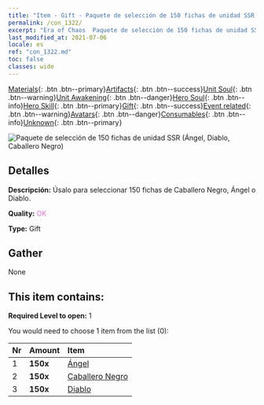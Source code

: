 ```yaml
---
title: "Item - Gift - Paquete de selección de 150 fichas de unidad SSR (Ángel, Diablo, Caballero Negro)"
permalink: /con_1322/
excerpt: "Era of Chaos  Paquete de selección de 150 fichas de unidad SSR (Ángel, Diablo, Caballero Negro)"
last_modified_at: 2021-07-06
locale: es
ref: "con_1322.md"
toc: false
classes: wide
---
```

 [Materials](/ItemsES/){: .btn .btn--primary}[Artifacts](/ItemsES/Artifacts/){: .btn .btn--success}[Unit Soul](/ItemsES/UnitSoul/){: .btn .btn--warning}[Unit Awakening](/ItemsES/UnitAwakening/){: .btn .btn--danger}[Hero Soul](/ItemsES/HeroSoul/){: .btn .btn--info}[Hero Skill](/ItemsES/HeroSkill/){: .btn .btn--primary}[Gift](/ItemsES/Gift/){: .btn .btn--success}[Event related](/ItemsES/Events/){: .btn .btn--warning}[Avatars](/ItemsES/Avatars/){: .btn .btn--danger}[Consumables](/ItemsES/Consumables/){: .btn .btn--info}[Unknown](/ItemsES/Unknown/){: .btn .btn--primary}

 ![Paquete de selección de 150 fichas de unidad SSR (Ángel, Diablo, Caballero Negro)](/images/t/i_907374.png)

## Detalles
 **Descripción:** Úsalo para seleccionar 150 fichas de Caballero Negro, Ángel o Diablo.

 **Quality:** <span style="color: #DA70D6">OK</span>

 **Type:** Gift

## Gather

  None

## This item contains:

 **Required Level to open:** 1

 You would need to choose 1 item from the list (0):

  | Nr | Amount |     Item    |
  |:---|:-------|:------------|
  | 1 |  **150x** | [Ángel](/ItemsES/unt_196/) |  | 
  | 2 |  **150x** | [Caballero Negro](/ItemsES/unt_213/) |  | 
  | 3 |  **150x** | [Diablo](/ItemsES/unt_232/) |  | 
